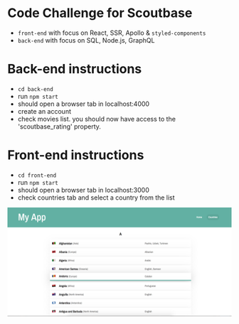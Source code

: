 # Code Challenge for Scoutbase

- `front-end` with focus on React, SSR, Apollo & `styled-components`
- `back-end` with focus on SQL, Node.js, GraphQL

# Back-end instructions
- `cd back-end`
- run `npm start`
- should open a browser tab in localhost:4000
- create an account
- check movies list. you should now have access to the 'scoutbase_rating' property.

# Front-end instructions
- `cd front-end`
- run `npm start`
- should open a browser tab in localhost:3000
- check countries tab and select a country from the list

![App Preview](thumbnail.png)

